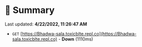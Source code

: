 # 📖 Summary
Last updated: **4/22/2022, 11:26:47 AM**

- `GET` [https://Bhadwa-sala.toxicblte.repl.co](https://Bhadwa-sala.toxicblte.repl.co) - **Down** (1110ms)
